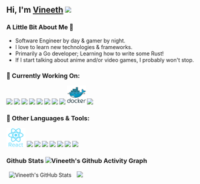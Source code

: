 ## Hi, I'm [Vineeth][website] <img src="https://github.com/TheDudeThatCode/TheDudeThatCode/blob/master/Assets/Hi.gif" width="30">

### A Little Bit About Me 📎
- Software Engineer by day & gamer by night.
- I love to learn new technologies & frameworks.
- Primarily a Go developer; Learning how to write some Rust!
- If I start talking about anime and/or video games, I probably won't stop.

### 🌱 Currently Working On:
<a href="https://go.dev/" target="_blank"><img height="50" src="https://www.vectorlogo.zone/logos/golang/golang-icon.svg"></a>
<a href="https://www.rust-lang.org/" target="_blank"><img height="50" src="https://www.vectorlogo.zone/logos/rust-lang/rust-lang-ar21.svg"></a>
<a href="https://www.gnu.org/software/bash" target="_blank"><img height="50" src="https://www.vectorlogo.zone/logos/gnu_bash/gnu_bash-ar21.svg"></a>
<a href="https://letsencrypt.org/" target="_blank"><img height="50" src="https://www.vectorlogo.zone/logos/letsencrypt/letsencrypt-icon.svg"></a>
<a href="https://aws.amazon.com" target="_blank"> <img height="50" src="https://www.vectorlogo.zone/logos/amazon_aws/amazon_aws-ar21.svg"/></a>
<a href="https://grafana.com/" target="_blank"> <img height="50" src="https://www.vectorlogo.zone/logos/grafana/grafana-icon.svg"/></a>
<a href="https://www.splunk.com/" target="_blank"> <img height="50" src="https://www.vectorlogo.zone/logos/splunk/splunk-icon.svg"/></a>
<a href="https://kubernetes.io/" target="_blank"><img height="50" src="https://www.vectorlogo.zone/logos/kubernetes/kubernetes-icon.svg"></a>
<a href="https://www.docker.com/" target="_blank"><img height="50" src="https://raw.githubusercontent.com/devicons/devicon/master/icons/docker/docker-original-wordmark.svg"></a>
<a href="https://www.ansible.com/" target="_blank"><img height="50" src="https://www.vectorlogo.zone/logos/ansible/ansible-ar21.svg"></a>

### 🌱 Other Languages & Tools:
<a href="https://reactjs.org/" target="_blank"><img height="50" src="https://raw.githubusercontent.com/devicons/devicon/master/icons/react/react-original-wordmark.svg"></a>
<a href="https://graphql.org/" target="_blank"><img height="50" src="https://www.vectorlogo.zone/logos/graphql/graphql-icon.svg"></a>
<a href="https://grpc.io/" target="_blank"><img height="50" src="https://www.vectorlogo.zone/logos/grpcio/grpcio-ar21.svg"></a>
<a href="https://nats.io/" target="_blank"><img height="50" src="https://www.vectorlogo.zone/logos/natsio/natsio-icon.svg"></a>
<a href="https://www.postgresql.org/" target="_blank"><img height="50" src="https://www.vectorlogo.zone/logos/postgresql/postgresql-icon.svg"></a>
<a href="https://www.raspberrypi.com/" target="_blank"><img height="50" src="https://www.vectorlogo.zone/logos/raspberrypi/raspberrypi-icon.svg"></a>
<a href="https://www.openapis.org/" target="_blank"><img height="50" src="https://www.vectorlogo.zone/logos/openapis/openapis-icon.svg"></a>
<a href="https://git-scm.com/" target="_blank"><img height="50" src="https://www.vectorlogo.zone/logos/git-scm/git-scm-icon.svg"></a>

### Github Stats ![Vineeth's Github Activity Graph](https://activity-graph.herokuapp.com/graph?username=vilakshminar&theme=tokyo-night)
<table align="center" border="0" cellpadding="0" cellspacing="0">
    <thead>
        <tr>
            <td><img src="https://github-readme-stats.vercel.app/api?username=vilakshminar&count_private=true&show_icons=true&locale=en&theme=tokyonight" alt="Vineeth's GitHub Stats" /></td>
            <td><img src = "https://github-readme-streak-stats.herokuapp.com?user=vilakshminar&theme=tokyonight&hide_border=true"></td>
        </tr>
    </thead>
</table>

[website]: https://www.linkedin.com/in/vinitlaks/
